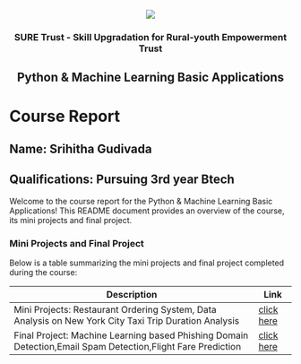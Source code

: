 <!-- PROJECT LOGO -->
<br />

<div align="center">
   <img src='https://user-images.githubusercontent.com/73131499/166115643-d3187f47-d38f-41b2-ae42-5ecbbc60de14.png' />


<h3 align="center">SURE Trust - Skill Upgradation for Rural-youth Empowerment Trust</h3>
  <h2> Python & Machine Learning Basic Applications </h2>
</div>

# Course Report

## Name: Srihitha Gudivada

## Qualifications: Pursuing 3rd year Btech

Welcome to the course report for the Python & Machine Learning Basic Applications! This README document provides an overview of the course, its mini projects and final project.

### Mini Projects and Final Project

Below is a table summarizing the mini projects and final project completed during the course:

| Description                               | Link                                    |
|-------------------------------------------|-----------------------------------------|
| Mini Projects: Restaurant Ordering System, Data Analysis on New York City Taxi Trip Duration Analysis    | [click here](https://github.com/sure-trust/G28_Python/tree/main/Mini%20Projects/Srihitha)                       
| Final Project: Machine Learning based Phishing Domain Detection,Email Spam Detection,Flight Fare Prediction    | [click here](https://github.com/sure-trust/G28_Python/tree/main/Final%20Capstone%20Project/Srihitha)                         |
